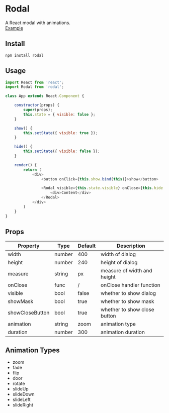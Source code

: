 # Rodal
A React modal with animations.  
[Example](http://rodal.cn)

## Install

    npm install rodal

## Usage
``` javascript
import React from 'react';
import Rodal from 'rodal';

class App extends React.Component {

    constructor(props) {
        super(props);
        this.state = { visible: false };
    }

    show() {
        this.setState({ visible: true });
    }

    hide() {
        this.setState({ visible: false });
    }

    render() {
        return (
            <div>
                <button onClick={this.show.bind(this)}>show</button>

                <Rodal visible={this.state.visible} onClose={this.hide.bind(this)}>
                    <div>Content</div>
                </Rodal>
            </div>
        )
    }
}
```
## Props

Property|Type|Default|Description
---|---|---|---
width|number|400|width of dialog
height|number|240|height of dialog
measure|string|px|measure of width and height
onClose|func|/|onClose handler function
visible|bool|false|whether to show dialog
showMask|bool|true|whether to show mask
showCloseButton|bool|true|whether to show close button
animation|string|zoom|animation type
duration|number|300|animation duration

## Animation Types
* zoom
* fade
* flip
* door
* rotate
* slideUp
* slideDown
* slideLeft
* slideRight
